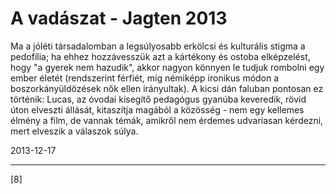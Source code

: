 # A vadászat - Jagten 2013

Ma a jóléti társadalomban a legsúlyosabb erkölcsi és kulturális stigma a pedofília; ha ehhez hozzávesszük azt a kártékony és ostoba elképzelést, hogy "a gyerek nem hazudik", akkor nagyon könnyen le tudjuk rombolni egy ember életét (rendszerint férfiét, míg némiképp ironikus módon a boszorkányüldözések nők ellen irányultak). A kicsi dán faluban pontosan ez történik: Lucas, az óvodai kisegítő pedagógus gyanúba keveredik, rövid úton elveszti állását, kitaszítja magából a közösség - nem egy kellemes élmény a film, de vannak témák, amikről nem érdemes udvariasan kérdezni, mert elveszik a válaszok súlya.

2013-12-17 

----

[8]